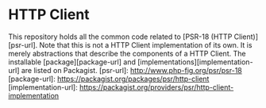 HTTP Client
===========
This repository holds all the common code related to [PSR-18 (HTTP Client)][psr-url].
Note that this is not a HTTP Client implementation of its own. It is merely abstractions that describe the components of a HTTP Client.
The installable [package][package-url] and [implementations][implementation-url] are listed on Packagist.
[psr-url]: http://www.php-fig.org/psr/psr-18
[package-url]: https://packagist.org/packages/psr/http-client
[implementation-url]: https://packagist.org/providers/psr/http-client-implementation
